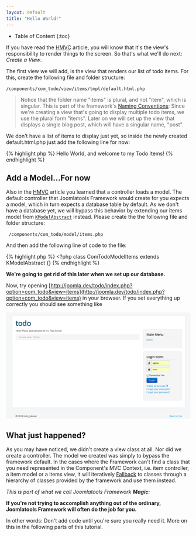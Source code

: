 ```yaml
---
layout: default
title: "Hello World!"
---
```


* Table of Content
{:toc}

If you have read the [HMVC](/essentials/hmvc.md) article, you will know that it's the view's responsibility to render things to the screen.
So that's what we'll do next:  _Create a View_.

The first view we will add, is the view that renders our list of todo items. For this, create the following file and folder structure:

    /components/com_todo/view/items/tmpl/default.html.php

> Notice that the folder name "items" is plural, and not "item", which is singular.
> This is part of the framework's [Naming Conventions](/essentials/naming-conventions.md): Since we're creating a view that's
going to display multiple todo items, we use the plural form "items". Later on we will set up the view that displays a single blog
post, which will have a singular name, "post".

We don't have a list of items to display just yet, so inside the newly created default.html.php just add the following line for now:

{% highlight php %}
    Hello World, and welcome to my Todo Items!
{% endhighlight %}

## Add a Model...For now

Also in the [HMVC](/essentials/hmvc.md) article you learned that a controller loads a model. The default controller that Joomlatools Framework
would create for you expects a model, which in turn expects a database table by default. As we don't have a database yet, we will
bypass this behavior by extending our items model from [`KModelAbstract`](http://api.nooku.org/class-KModelAbstract.html) instead. Please create the the following file and folder structure:

     /components/com_todo/model/items.php

And then add the following line of code to the file:

{% highlight php %}
    <?php class ComTodoModelItems extends KModelAbstract {}
{% endhighlight %}

**We're going to get rid of this later when we set up our database.**

Now, try opening [http://joomla.dev/todo/index.php?option=com_todo&view=items](http://joomla.dev/todo/index.php?option=com_todo&view=items)
 in your browser. If you set everything up correctly you should see something like

![Hello World, and welcome to my Todo Items](/resources/images/todotutorial/hello-world.png)

## What just happened?

As you may have noticed, we didn't create a view class at all. Nor did we create a controller. The model we created was simply to bypass
the framework default. In the cases where the Framework can't find a class that you need represented in the Component's MVC Context, i.e. item controller, a item model
or a items view, it will iteratively [Fallback](/essentials/object-management.md) to classes through a hierarchy of classes provided by the
framework and use them instead.

_This is part of what we call Joomlatools Framework **Magic**:_

**If you're not trying to accomplish anything out of the ordinary, Joomlatools Framework will often do the job for you.**

In other words: Don't add code until you're sure you really need it. More on this in the following parts of this tutorial.
